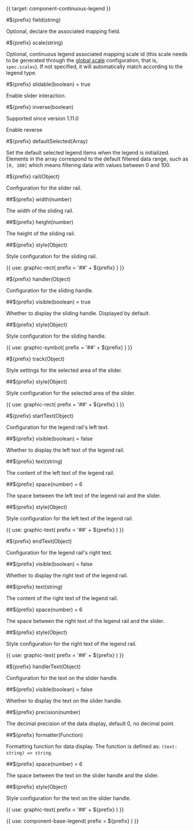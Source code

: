 {{ target: component-continuous-legend }}

<!-- IContinuousLegendSpec -->

#${prefix} field(string)

Optional, declare the associated mapping field.

#${prefix} scale(string)

Optional, continuous legend associated mapping scale id (this scale needs to be generated through the [global scale](todo) configuration, that is, `spec.scales`). If not specified, it will automatically match according to the legend type.

#${prefix} slidable(boolean) = true

Enable slider interaction.

#${prefix} inverse(boolean)

Supported since version 1.11.0

Enable reverse

#${prefix} defaultSelected(Array)

Set the default selected legend items when the legend is initialized. Elements in the array correspond to the default filtered data range, such as `[0, 100]` which means filtering data with values between 0 and 100.

#${prefix} rail(Object)

Configuration for the slider rail.

##${prefix} width(number)

The width of the sliding rail.

##${prefix} height(number)

The height of the sliding rail.

##${prefix} style(Object)

Style configuration for the sliding rail.

{{ use: graphic-rect(
  prefix = '##' + ${prefix}
) }}

#${prefix} handler(Object)

Configuration for the sliding handle.

##${prefix} visible(boolean) = true

Whether to display the sliding handle. Displayed by default.

##${prefix} style(Object)

Style configuration for the sliding handle.

{{ use: graphic-symbol(
  prefix = '##' + ${prefix}
) }}

#${prefix} track(Object)

Style settings for the selected area of the slider.

##${prefix} style(Object)

Style configuration for the selected area of the slider.

{{ use: graphic-rect(
  prefix = '##' + ${prefix}
) }}

#${prefix} startText(Object)

Configuration for the legend rail's left text.

##${prefix} visible(boolean) = false

Whether to display the left text of the legend rail.

##${prefix} text(string)

The content of the left text of the legend rail.

##${prefix} space(number) = 6

The space between the left text of the legend rail and the slider.

##${prefix} style(Object)

Style configuration for the left text of the legend rail.

{{ use: graphic-text(
  prefix = '##' + ${prefix}
) }}

#${prefix} endText(Object)

Configuration for the legend rail's right text.

##${prefix} visible(boolean) = false

Whether to display the right text of the legend rail.

##${prefix} text(string)

The content of the right text of the legend rail.

##${prefix} space(number) = 6

The space between the right text of the legend rail and the slider.

##${prefix} style(Object)

Style configuration for the right text of the legend rail.

{{ use: graphic-text(
  prefix = '##' + ${prefix}
) }}

#${prefix} handlerText(Object)

Configuration for the text on the slider handle.

##${prefix} visible(boolean) = false

Whether to display the text on the slider handle.

##${prefix} precision(number)

The decimal precision of the data display, default 0, no decimal point.

##${prefix} formatter(Function)

Formatting function for data display. The function is defined as: `(text: string) => string`.

##${prefix} space(number) = 6

The space between the text on the slider handle and the slider.

##${prefix} style(Object)

Style configuration for the text on the slider handle.

{{ use: graphic-text(
  prefix = '##' + ${prefix}
) }}

{{ use: component-base-legend(
  prefix = ${prefix}
) }}